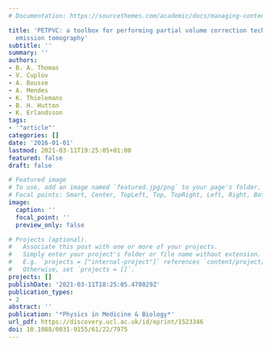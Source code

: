 ```yaml
---
# Documentation: https://sourcethemes.com/academic/docs/managing-content/

title: 'PETPVC: a toolbox for performing partial volume correction techniques in positron
  emission tomography'
subtitle: ''
summary: ''
authors:
- B. A. Thomas
- V. Cuplov
- A. Bousse
- A. Mendes
- K. Thielemans
- B. H. Hutton
- K. Erlandsson
tags:
- '"article"'
categories: []
date: '2016-01-01'
lastmod: 2021-03-11T19:25:05+01:00
featured: false
draft: false

# Featured image
# To use, add an image named `featured.jpg/png` to your page's folder.
# Focal points: Smart, Center, TopLeft, Top, TopRight, Left, Right, BottomLeft, Bottom, BottomRight.
image:
  caption: ''
  focal_point: ''
  preview_only: false

# Projects (optional).
#   Associate this post with one or more of your projects.
#   Simply enter your project's folder or file name without extension.
#   E.g. `projects = ["internal-project"]` references `content/project/deep-learning/index.md`.
#   Otherwise, set `projects = []`.
projects: []
publishDate: '2021-03-11T18:25:05.478029Z'
publication_types:
- 2
abstract: ''
publication: '*Physics in Medicine & Biology*'
url_pdf: https://discovery.ucl.ac.uk/id/eprint/1523346
doi: 10.1088/0031-9155/61/22/7975
---
```

